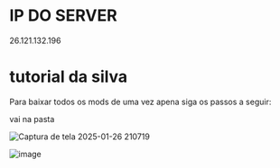# **IP DO SERVER**
26.121.132.196

# tutorial da silva
Para baixar todos os mods de uma vez apena siga os passos a seguir:

vai na pasta

![Captura de tela 2025-01-26 210719](https://github.com/user-attachments/assets/50c58d8a-64b7-4737-b8bf-710c597b3ffd)

![image](https://github.com/user-attachments/assets/f8856c43-f8f1-4347-9ae8-fc5238c6b63d)





